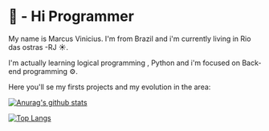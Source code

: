  # 👋 - Hi Programmer 
 My name is Marcus Vinicius. I'm from Brazil and i'm currently living in Rio das ostras -RJ ☀.
 
 I'm actually learning logical programming , Python and i'm focused on Back-end programming ⚙.
 
 Here you'll se my firsts projects and my evolution in the area:
 
<!---
ViniciussCL/ViniciussCL is a ✨ special ✨ repository because its `README.md` (this file) appears on your GitHub profile.
You can click the Preview link to take a look at your changes.
--->

[![Anurag's github stats](https://github-readme-stats.vercel.app/api?username=ViniciussCL&show_icons=true&theme=tokyonight)](https://github.com/ViniciussCL/github-readme-stats)

[![Top Langs](https://github-readme-stats.vercel.app/api/top-langs/?username=ViniciussCL&langs_count=8)](https://github.com/ViniciussCL/github-readme-stats)


